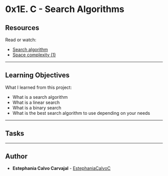 # 0x1E. C - Search Algorithms

## Resources
Read or watch:
* [Search algorithm](https://intranet.hbtn.io/rltoken/ntNFhA9urmBxZfcn8gjsqw)
* [Space complexity (1)](https://intranet.hbtn.io/rltoken/pPScxisIQ0eOPBPXkjcEmg)

---
## Learning Objectives
What I learned from this project:

* What is a search algorithm
* What is a linear search
* What is a binary search
* What is the best search algorithm to use depending on your needs

---
## Tasks

<!--
* **0. Linear search**
  * [0-linear.c](./0-linear.c): C function that searches for a value in an array
  of integers using linear search.
  * If the value is not present or the array is `NULL`, returns `-1`.
	* Otherwise, returns the first index where `value` is located.

* **1. Binary search**
  * [1-binary.c](./1-binary.c): C function that searches for a value in a sorted
  array of integers using binary search.
  * Assumes the array is sorted in ascending order and that the value to search
  for is not repeated in the array.
  * If the value is not present or the array is `NULL`, returns `-1`.
	* Otherwise, returns the index where `value` is located.

* **2. Big O #0**
  * [2-O](./2-O): Text file containing the worst case time complexity of linear
  search.

* **3. Big O #1**
  * [3-O](./3-O): Text file containing the worst case space complexity of
  iterative linear search.

* **4. Big O #2**
  * [4-O](./4-O): Text file containing worst case case time complexity
  of binary search.

* **5. Big O #3**
  * [5-O](./5-O): Text file containing the worst case space complexity
  of binary search.

* **6. Big O #4**
  * [6-O](./6-O): Text file containing the space complexity of the following algorithm:
```
int **allocate_map(int n, int m)
{
    int **map;

    map = malloc(sizeof(int *) * n);
    for (size_t i = 0; i < n; i++)
    {
        map[i] = malloc(sizeof(int) * m);
		}
		return (map);
}
```

* **7. Jump search**
  * [100-jump.c](./100-jump.c): C function that searches for a value in a
  sorted array of integers using jump search.
  * Uses the square root of the size of the array as the jump step.
  * Assumes the array is sorted in ascending order and that the value to search
  for is not repeated in the array.
  * If the value is not present or the array is `NULL`, returns `-1`.
	* Otherwise, returns the index where `value` is located.

* **8. Big O #5**
  * [101-O](./101-O): Text file containing the average case time complexity of
  jump search in an array of size `n` using `step = sqrt(n)`.

* **9. Interpolation search**
  * [102-interpolation.c](./102-interpolation.c): C function that searches for
  a value in a sorted array of integers using interpolation search.
  * Assumes the array is sorted in ascending order.
  * If the value is not present or the array is `NULL`, returns `-1`.
	* Otherwise, returns the first index where `value` is located.

* **10. Exponential search**
  * [103-exponential.c](./103-exponential.c): C function that searches for a
  value in a sorted array of integers using exponential search.
  * Uses powers of 2 as exponential ranges to search the array.
  * Assumes the array is sorted in ascending order.
  * If the value is not present or the array is `NULL`, returns `-1`.
	* Otherwise, returns the first index where `value` is located.

* **11. Advanced binary search**
  * [104-advanced_binary.c](./104-advanced_binary.c): C function that searches
  for a value in a sorted array of integers using advanced binary search.
  * Assumes the array is sorted in ascending order.
  * If the value is not present or the array is `NULL`, returns `-1`.
	* Otherwise, returns the first index where `value` is located.

* **12. Jump search in a singly linked list**
  * [105-jump_list.c](./105-jump_list.c): C function that searches for a value
  in a `listint_t` sorted singly linked list of integers using jump search.
  * Uses the square root of the list size as the jump step.
  * Assumes that the singly linked list is sorted in ascending order.
	* If the value is not present or the head of the list is `NULL`, returns `NULL`.
	* Otherwise, returns a pointer to the first node where `value` is located.

* **13. Linear search in a skip list**
  * [106-linear_skip.c](./106-linear_skip.c): C function that searches for a value
  in a `skiplist_t` sorted skipped linked list of integers using jump search.
  * Assumes that the singly linked list is sorted in ascending order.
	* If the value is not present or the head of the list is `NULL`, returns `NULL`.
	* Otherwise, returns a pointer to the first node where `value` is located.

* **14. Big O #6**
  * [107-O](./107-O): Text file containing the average time complexity of jump
  search in a singly linked list of size `n`, using `step = sqrt(n)`.

* **15. Big O #7**
  * [108-O](./108-O): Text file containing the average time complexity of jump
  search in a sorted skipped linked list of of size `n`, using `step = sqrt(n)`.
-->
---

## Author
* **Estephania Calvo Carvajal** - [EstephaniaCalvoC](https://github.com/EstephaniaCalvoC)
